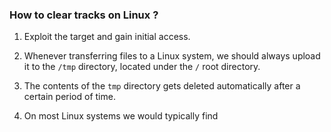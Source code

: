 
### How to clear tracks on Linux ?

1. Exploit the target and gain initial access. 

2. Whenever transferring files to a Linux system, we should always upload it to the `/tmp` directory, located under the `/` root directory. 

3. The contents of the `tmp` directory gets deleted automatically after a certain period of time.

4. On most Linux systems we would typically find 
